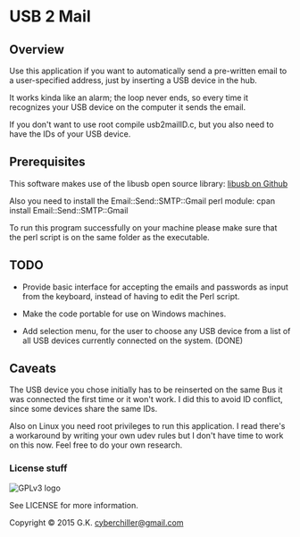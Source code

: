 # USB 2 Mail
## Overview

Use this application if you want to automatically send a pre-written email to a user-specified address,
just by inserting a USB device in the hub.

It works kinda like an alarm; the loop never ends, so every time it recognizes your USB device on the computer it
sends the email.

If you don't want to use root compile usb2mailID.c, but you also need to have the IDs of your USB device.

## Prerequisites

This software makes use of the libusb open source library: [libusb on Github](https://github.com/libusb/libusb)

Also you need to install the Email::Send::SMTP::Gmail perl module: cpan install Email::Send::SMTP::Gmail

To run this program successfully on your machine please make sure that the perl script is on the same folder as the executable.

## TODO

 * Provide basic interface for accepting the emails and passwords as input from the keyboard, instead of having to edit the Perl script.

 * Make the code portable for use on Windows machines.

 * Add selection menu, for the user to choose any USB device from a list of all USB devices currently connected on the system. (DONE)

## Caveats

The USB device you chose initially has to be reinserted on the same Bus it was connected the first time or 
it won't work. I did this to avoid ID conflict, since some devices share the same IDs.

Also on Linux you need root privileges to run this application. I read there's a workaround by writing your own udev rules
but I don't have time to work on this now. Feel free to do your own research.

### License stuff

![GPLv3 logo](http://www.gnu.org/graphics/gplv3-127x51.png)

See LICENSE for more information.

Copyright © 2015 G.K. <cyberchiller@gmail.com>
